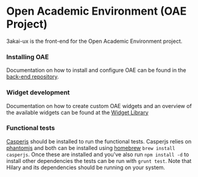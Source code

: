 # Open Academic Environment (OAE Project)

3akai-ux is the front-end for the Open Academic Environment project.

### Installing OAE

Documentation on how to install and configure OAE can be found in the [back-end repository](https://github.com/oaeproject/Hilary).

### Widget development

Documentation on how to create custom OAE widgets and an overview of the available widgets can be found at the [Widget Library](http://oae-widgets.sakaiproject.org/)

### Functional tests

[Casperjs](http://casperjs.org/) should be installed to run the functional tests. Casperjs relies on [phantomjs](http://phantomjs.org/) and both can be installed using [homebrew](http://mxcl.github.io/homebrew/) `brew install casperjs`. Once these are installed and you've also run `npm install -d` to install other dependencies the tests can be run with `grunt test`. Note that Hilary and its dependencies should be running on your system.
